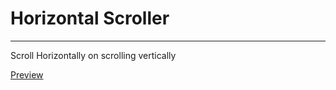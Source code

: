 # Horizontal Scroller
______________________________________
Scroll Horizontally on scrolling vertically

[Preview](https://htmlpreview.github.io/?https://github.com/sachin-acharya-projects/horizontal_scroller/main/index.html)